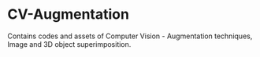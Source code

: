 # CV-Augmentation
Contains codes and assets of Computer Vision - Augmentation techniques, Image and 3D object superimposition.   
